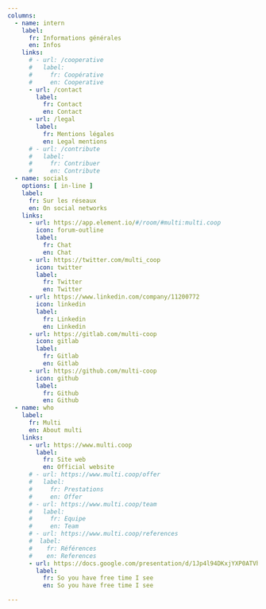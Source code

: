 ```yaml
---
columns: 
  - name: intern
    label:
      fr: Informations générales
      en: Infos
    links: 
      # - url: /cooperative
      #   label:
      #     fr: Coopérative
      #     en: Cooperative
      - url: /contact
        label:
          fr: Contact
          en: Contact
      - url: /legal
        label:
          fr: Mentions légales
          en: Legal mentions
      # - url: /contribute
      #   label:
      #     fr: Contribuer
      #     en: Contribute
  - name: socials
    options: [ in-line ]
    label:
      fr: Sur les réseaux
      en: On social networks
    links: 
      - url: https://app.element.io/#/room/#multi:multi.coop
        icon: forum-outline
        label:
          fr: Chat
          en: Chat
      - url: https://twitter.com/multi_coop
        icon: twitter
        label:
          fr: Twitter
          en: Twitter
      - url: https://www.linkedin.com/company/11200772
        icon: linkedin
        label:
          fr: Linkedin
          en: Linkedin
      - url: https://gitlab.com/multi-coop
        icon: gitlab
        label:
          fr: Gitlab
          en: Gitlab
      - url: https://github.com/multi-coop
        icon: github
        label:
          fr: Github
          en: Github
  - name: who
    label:
      fr: Multi
      en: About multi
    links: 
      - url: https://www.multi.coop
        label:
          fr: Site web
          en: Official website
      # - url: https://www.multi.coop/offer
      #   label:
      #     fr: Prestations
      #     en: Offer
      # - url: https://www.multi.coop/team
      #   label:
      #     fr: Equipe
      #     en: Team
      # - url: https://www.multi.coop/references
      #  label:
      #    fr: Références
      #    en: References
      - url: https://docs.google.com/presentation/d/1Jp4l94DKxjYXP0ATVhpyyy6lq_0FYbzU5HeOVm43Zlw/edit#slide=id.g4dc788bd0f_0_7
        label:
          fr: So you have free time I see
          en: So you have free time I see

---
```


